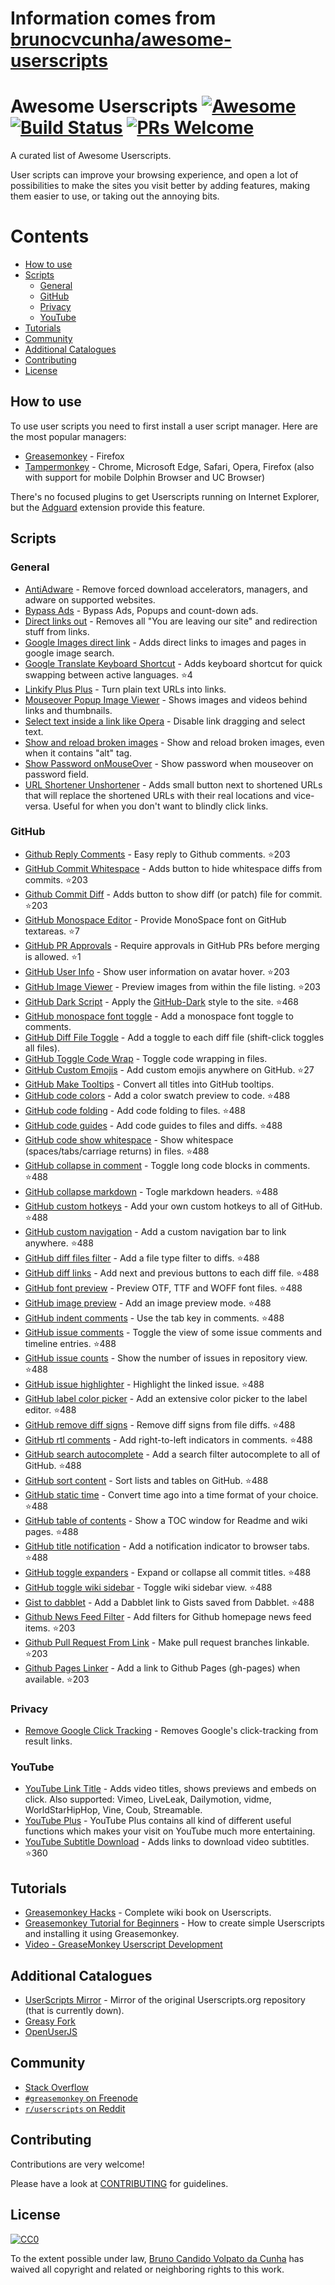 # Information comes from [brunocvcunha/awesome-userscripts](https://github.com/brunocvcunha/awesome-userscripts)
# Awesome Userscripts [![Awesome](https://cdn.rawgit.com/sindresorhus/awesome/d7305f38d29fed78fa85652e3a63e154dd8e8829/media/badge.svg)](https://github.com/sindresorhus/awesome) [![Build Status](https://travis-ci.org/brunocvcunha/awesome-userscripts.svg?branch=master)](https://travis-ci.org/brunocvcunha/awesome-userscripts) [![PRs Welcome](https://img.shields.io/badge/PRs-welcome-brightgreen.svg)](http://makeapullrequest.com)

A curated list of Awesome Userscripts.

User scripts can improve your browsing experience, and open a lot of possibilities to make the sites you visit better by adding features, making them easier to use, or taking out the annoying bits.


# Contents

- [How to use](#How_to_use)
- [Scripts](#scripts)
  - [General](#general)
  - [GitHub](#github)
  - [Privacy](#privacy)
  - [YouTube](#youtube)
- [Tutorials](#tutorials)
- [Community](#community)
- [Additional Catalogues](#additional-catalogues)
- [Contributing](#contributing)
- [License](#license)



## How to use

To use user scripts you need to first install a user script manager. Here are the most popular managers:
- [Greasemonkey](http://www.greasespot.net/) - Firefox
- [Tampermonkey](https://tampermonkey.net/) - Chrome, Microsoft Edge, Safari, Opera, Firefox (also with support for mobile Dolphin Browser and UC Browser)

There's no focused plugins to get Userscripts running on Internet Explorer, but the [Adguard](https://adguard.com/) extension provide this feature.


## Scripts

### General

* [AntiAdware](https://greasyfork.org/en/scripts/4294-antiadware) - Remove forced download accelerators, managers, and adware on supported websites.
* [Bypass Ads](https://greasyfork.org/en/scripts/4881-adsbypasser) - Bypass Ads, Popups and count-down ads.
* [Direct links out](https://openuserjs.org/scripts/nokeya/Direct_links_out) - Removes all "You are leaving our site" and redirection stuff from links.
* [Google Images direct link](https://greasyfork.org/en/scripts/3187-google-images-direct-link) - Adds direct links to images and pages in google image search.
* [Google Translate Keyboard Shortcut](https://github.com/Greenek/google-translate-keyboard-shortcut-userscript) - Adds keyboard shortcut for quick swapping between active languages. :star:4
* [Linkify Plus Plus](https://greasyfork.org/en/scripts/4255-linkify-plus-plus) - Turn plain text URLs into links.
* [Mouseover Popup Image Viewer](https://greasyfork.org/en/scripts/404-mouseover-popup-image-viewer) - Shows images and videos behind links and thumbnails.
* [Select text inside a link like Opera](https://greasyfork.org/en/scripts/789-select-text-inside-a-link-like-opera) - Disable link dragging and select text.
* [Show and reload broken images](https://greasyfork.org/en/scripts/790-show-and-reload-broken-images) - Show and reload broken images, even when it contains "alt" tag.
* [Show Password onMouseOver](https://greasyfork.org/en/scripts/32-show-password-onmouseover) - Show password when mouseover on password field.
* [URL Shortener Unshortener](https://greasyfork.org/en/scripts/5359-url-shortener-unshortener) - Adds small button next to shortened URLs that will replace the shortened URLs with their real locations and vice-versa. Useful for when you don't want to blindly click links.


### GitHub

* [Github Reply Comments](https://github.com/jerone/UserScripts/tree/master/Github_Reply_Comments#readme) - Easy reply to Github comments. :star:203
* [GitHub Commit Whitespace](https://github.com/jerone/UserScripts/tree/master/Github_Commit_Whitespace#readme) - Adds button to hide whitespace diffs from commits. :star:203
* [Github Commit Diff](https://github.com/jerone/UserScripts/tree/master/Github_Commit_Diff#readme) - Adds button to show diff (or patch) file for commit. :star:203
* [GitHub Monospace Editor](https://github.com/devxoul/github-monospace-editor) - Provide MonoSpace font on GitHub textareas. :star:7
* [GitHub PR Approvals](https://github.com/stowball/github-pr-approvals) - Require approvals in GitHub PRs before merging is allowed. :star:1
* [GitHub User Info](https://github.com/jerone/UserScripts/tree/master/Github_User_Info#readme) - Show user information on avatar hover. :star:203
* [GitHub Image Viewer](https://github.com/jerone/UserScripts/tree/master/Github_Image_Viewer#readme) - Preview images from within the file listing. :star:203
* [GitHub Dark Script](https://github.com/StylishThemes/GitHub-Dark-Script) - Apply the [GitHub-Dark](https://github.com/StylishThemes/GitHub-Dark) style to the site. :star:468
* [GitHub monospace font toggle](https://greasyfork.org/en/scripts/18787-github-monospace-font-toggle) - Add a monospace font toggle to comments.
* [GitHub Diff File Toggle](https://greasyfork.org/en/scripts/18788-github-diff-file-toggle) - Add a toggle to each diff file (shift-click toggles all files).
* [GitHub Toggle Code Wrap](https://greasyfork.org/en/scripts/18789-github-toggle-code-wrap) - Toggle code wrapping in files.
* [GitHub Custom Emojis](https://github.com/StylishThemes/GitHub-Custom-Emojis) - Add custom emojis anywhere on GitHub. :star:27
* [GitHub Make Tooltips](https://greasyfork.org/en/scripts/22194) - Convert all titles into GitHub tooltips.
* [GitHub code colors](https://github.com/Mottie/GitHub-userscripts/wiki/GitHub-code-colors) - Add a color swatch preview to code. :star:488
* [GitHub code folding](https://github.com/Mottie/GitHub-userscripts/wiki/GitHub-code-folding) - Add code folding to files. :star:488
* [GitHub code guides](https://github.com/Mottie/GitHub-userscripts/wiki/GitHub-code-guides) - Add code guides to files and diffs. :star:488
* [GitHub code show whitespace](https://github.com/Mottie/GitHub-userscripts/wiki/GitHub-code-show-whitespace) - Show whitespace (spaces/tabs/carriage returns) in files. :star:488
* [GitHub collapse in comment](https://github.com/Mottie/GitHub-userscripts/wiki/GitHub-collapse-in-comment) - Toggle long code blocks in comments. :star:488
* [GitHub collapse markdown](https://github.com/Mottie/GitHub-userscripts/wiki/GitHub-collapse-markdown) - Togle markdown headers. :star:488
* [GitHub custom hotkeys](https://github.com/Mottie/GitHub-userscripts/wiki/GitHub-custom-hotkeys) - Add your own custom hotkeys to all of GitHub. :star:488
* [GitHub custom navigation](https://github.com/Mottie/GitHub-userscripts/wiki/GitHub-custom-navigation) - Add a custom navigation bar to link anywhere. :star:488
* [GitHub diff files filter](https://github.com/Mottie/GitHub-userscripts/wiki/GitHub-diff-files-filter) - Add a file type filter to diffs. :star:488
* [GitHub diff links](https://github.com/Mottie/GitHub-userscripts/wiki/GitHub-diff-links) - Add next and previous buttons to each diff file. :star:488
* [GitHub font preview](https://github.com/Mottie/GitHub-userscripts/wiki/GitHub-font-preview) - Preview OTF, TTF and WOFF font files. :star:488
* [GitHub image preview](https://github.com/Mottie/GitHub-userscripts/wiki/GitHub-image-preview) - Add an image preview mode. :star:488
* [GitHub indent comments](https://github.com/Mottie/GitHub-userscripts/wiki/GitHub-indent-comments) - Use the tab key in comments. :star:488
* [GitHub issue comments](https://github.com/Mottie/GitHub-userscripts/wiki/GitHub-issue-comments) - Toggle the view of some issue comments and timeline entries. :star:488
* [GitHub issue counts](https://github.com/Mottie/GitHub-userscripts/wiki/GitHub-issue-counts) - Show the number of issues in repository view. :star:488
* [GitHub issue highlighter](https://github.com/Mottie/GitHub-userscripts/wiki/GitHub-issue-highlighter) - Highlight the linked issue. :star:488
* [GitHub label color picker](https://github.com/Mottie/GitHub-userscripts/wiki/GitHub-label-color-picker) - Add an extensive color picker to the label editor. :star:488
* [GitHub remove diff signs](https://github.com/Mottie/GitHub-userscripts/wiki/GitHub-remove-diff-signs) - Remove diff signs from file diffs. :star:488
* [GitHub rtl comments](https://github.com/Mottie/GitHub-userscripts/wiki/GitHub-rtl-comments) - Add right-to-left indicators in comments. :star:488
* [GitHub search autocomplete](https://github.com/Mottie/GitHub-userscripts/wiki/GitHub-search-autocomplete) - Add a search filter autocomplete to all of GitHub. :star:488
* [GitHub sort content](https://github.com/Mottie/GitHub-userscripts/wiki/GitHub-sort-content) - Sort lists and tables on GitHub. :star:488
* [GitHub static time](https://github.com/Mottie/GitHub-userscripts/wiki/GitHub-static-time) - Convert time ago into a time format of your choice. :star:488
* [GitHub table of contents](https://github.com/Mottie/GitHub-userscripts/wiki/GitHub-table-of-contents) - Show a TOC window for Readme and wiki pages. :star:488
* [GitHub title notification](https://github.com/Mottie/GitHub-userscripts/wiki/GitHub-title-notification) - Add a notification indicator to browser tabs. :star:488
* [GitHub toggle expanders](https://github.com/Mottie/GitHub-userscripts/wiki/GitHub-toggle-expanders) - Expand or collapse all commit titles. :star:488
* [GitHub toggle wiki sidebar](https://github.com/Mottie/GitHub-userscripts/wiki/GitHub-toggle-wiki-sidebar) - Toggle wiki sidebar view. :star:488
* [Gist to dabblet](https://github.com/Mottie/GitHub-userscripts/wiki/Gist-to-dabblet) - Add a Dabblet link to Gists saved from Dabblet. :star:488
* [Github News Feed Filter](https://github.com/jerone/UserScripts/tree/master/Github_News_Feed_Filter#readme) - Add filters for Github homepage news feed items. :star:203
* [Github Pull Request From Link](https://github.com/jerone/UserScripts/tree/master/Github_Pull_Request_From#readme) - Make pull request branches linkable. :star:203
* [Github Pages Linker](https://github.com/jerone/UserScripts/tree/master/Github_Pages_Linker#readme) - Add a link to Github Pages (gh-pages) when available. :star:203



### Privacy

* [Remove Google Click Tracking](https://greasyfork.org/en/scripts/1523-remove-google-click-tracking) - Removes Google's click-tracking from result links.


### YouTube

* [YouTube Link Title](https://greasyfork.org/en/scripts/413-youtube-link-title) - Adds video titles, shows previews and embeds on click. Also supported: Vimeo, LiveLeak, Dailymotion, vidme, WorldStarHipHop, Vine, Coub, Streamable.
* [YouTube Plus](https://greasyfork.org/en/scripts/9932-youtube) - YouTube Plus contains all kind of different useful functions which makes your visit on YouTube much more entertaining.
* [YouTube Subtitle Download](https://github.com/1c7/Youtube-Auto-Subtitle-Download) - Adds links to download video subtitles. :star:360



## Tutorials

  - [Greasemonkey Hacks](http://commons.oreilly.com/wiki/index.php/Greasemonkey_Hacks) - Complete wiki book on Userscripts.
  - [Greasemonkey Tutorial for Beginners](http://hayageek.com/greasemonkey-tutorial/) - How to create simple Userscripts and installing it using Greasemonkey.
  - [Video - GreaseMonkey Userscript Development](https://www.youtube.com/watch?v=hAeWOOJPp0o)

## Additional Catalogues

* [UserScripts Mirror](http://userscripts-mirror.org/) - Mirror of the original Userscripts.org repository (that is currently down).
* [Greasy Fork](https://greasyfork.org/)
* [OpenUserJS](https://openuserjs.org/)


## Community

* [Stack Overflow](https://stackoverflow.com/questions/tagged/userscripts)
* [`#greasemonkey` on Freenode](http://webchat.freenode.net/?channels=greasemonkey)
* [`r/userscripts` on Reddit](https://www.reddit.com/r/userscripts/)


## Contributing

Contributions are very welcome!

Please have a look at [CONTRIBUTING](https://github.com/brunocvcunha/awesome-userscripts/blob/master/CONTRIBUTING.md) for guidelines.

## License

[![CC0](http://i.creativecommons.org/p/zero/1.0/88x31.png)](http://creativecommons.org/publicdomain/zero/1.0/)

To the extent possible under law, [Bruno Candido Volpato da Cunha](http://www.brunocandido.com) has waived all copyright and related or neighboring rights to this work.

